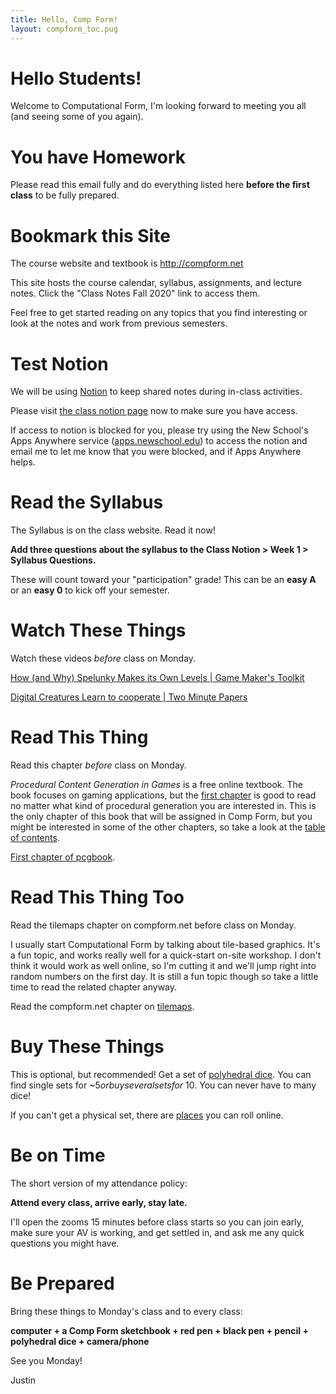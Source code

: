 ```yaml
---
title: Hello, Comp Form!
layout: compform_toc.pug
---
```


<!-- # Welcome Letter 2020 -->

# Hello Students!

Welcome to Computational Form, I'm looking forward to meeting you all (and seeing some of you again).

# You have Homework

Please read this email fully and do everything listed here **before the first class** to be fully prepared.

# Bookmark this Site

The course website and textbook is http://compform.net

This site hosts the course calendar, syllabus, assignments, and lecture notes. Click the "Class Notes Fall 2020" link to access them.

Feel free to get started reading on any topics that you find interesting or look at the notes and work from previous semesters.

# Test Notion

We will be using [Notion](https://www.notion.so/product) to keep shared notes during in-class activities.

Please visit [the class notion page](https://www.notion.so/Comp-Form-Class-Notion-ba10b7656379426695ca23c0fefdc7de) now to make sure you have access.

If access to notion is blocked for you, please try using the New School's Apps Anywhere service ([apps.newschool.edu](apps.newschool.edu)) to access the notion and email me to let me know that you were blocked, and if Apps Anywhere helps.

# Read the Syllabus

The Syllabus is on the class website. Read it now!

**Add three questions about the syllabus to the Class Notion > Week 1 > Syllabus Questions.**

These will count toward your "participation" grade! This can be an **easy A** or an **easy 0** to kick off your semester.

# Watch These Things

Watch these videos _before_ class on Monday.

[How (and Why) Spelunky Makes its Own Levels | Game Maker's Toolkit](https://www.youtube.com/watch?v=Uqk5Zf0tw3o)

<!-- [How Jonathan Blow Designs a Puzzle | Game Maker's Toolkit](https://www.youtube.com/watch?v=2zK8ItePe3Y) -->

[Digital Creatures Learn to cooperate | Two Minute Papers](https://www.youtube.com/watch?v=LmYKfU5O_NA)

# Read This Thing

Read this chapter _before_ class on Monday.

_Procedural Content Generation in Games_ is a free online textbook. The book focuses on gaming applications, but the [first chapter](http://pcgbook.com/wp-content/uploads/chapter01.pdf) is good to read no matter what kind of procedural generation you are interested in. This is the only chapter of this book that will be assigned in Comp Form, but you might be interested in some of the other chapters, so take a look at the [table of contents](http://pcgbook.com/).

[First chapter of pcgbook](http://pcgbook.com/wp-content/uploads/chapter01.pdf).

# Read This Thing Too

Read the tilemaps chapter on compform.net before class on Monday.

I usually start Computational Form by talking about tile-based graphics. It's a fun topic, and works really well for a quick-start on-site workshop. I don't think it would work as well online, so I'm cutting it and we'll jump right into random numbers on the first day. It is still a fun topic though so take a little time to read the related chapter anyway.

Read the compform.net chapter on [tilemaps](http://compform.net/tiles/).

# Buy These Things

This is optional, but recommended! Get a set of [polyhedral dice](https://www.amazon.com/s?k=polyhedral+dice&rh=p_85%3A2470955011&s=price-asc-rank&dc&qid=1598292783&rnid=2470954011&ref=sr_st_price-asc-rank). You can find single sets for ~$5 or buy several sets for ~$10. You can never have to many dice!

If you can't get a physical set, there are [places](https://diceroll.fun/) you can roll online.

<!--
# Read This Thing Too

https://www.youtube.com/watch?v=JvfjYuz7q4I


https://casual-effects.com/research/McGuire2019ProcGen/McGuire2019ProcGen.pdf


https://www.shadertoy.com/view/lt3XDM -->

# Be on Time

The short version of my attendance policy:

**Attend every class, arrive early, stay late.**

I'll open the zooms 15 minutes before class starts so you can join early, make sure your AV is working, and get settled in, and ask me any quick questions you might have.

# Be Prepared

Bring these things to Monday's class and to every class:

**computer + a Comp Form sketchbook + red pen + black pen + pencil + polyhedral dice + camera/phone**

See you Monday!

Justin
